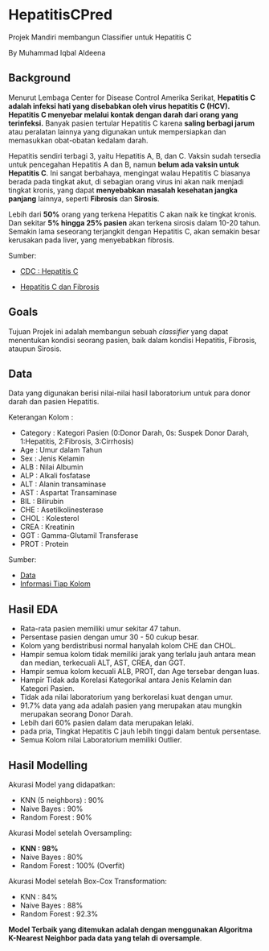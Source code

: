 # HepatitisCPred
Projek Mandiri membangun Classifier untuk Hepatitis C

By Muhammad Iqbal Aldeena

## Background
Menurut Lembaga Center for Disease Control Amerika Serikat, **Hepatitis C adalah infeksi hati yang disebabkan oleh virus hepatitis C (HCV). Hepatitis C menyebar melalui kontak dengan darah dari orang yang terinfeksi.** Banyak pasien tertular Hepatitis C karena **saling berbagi jarum** atau peralatan lainnya yang digunakan untuk mempersiapkan dan memasukkan obat-obatan kedalam darah.

Hepatitis sendiri terbagi 3, yaitu Hepatitis A, B, dan C. Vaksin sudah tersedia untuk pencegahan Hepatitis A dan B, namun **belum ada vaksin untuk Hepatitis C**. Ini sangat berbahaya, mengingat walau Hepatitis C biasanya berada pada tingkat akut, di sebagian orang virus ini akan naik menjadi tingkat kronis, yang dapat **menyebabkan masalah kesehatan jangka panjang** lainnya, seperti **Fibrosis** dan **Sirosis**.

Lebih dari **50%** orang yang terkena Hepatitis C akan naik ke tingkat kronis. Dan sekitar **5% hingga 25% pasien** akan terkena sirosis dalam 10-20 tahun. Semakin lama seseorang terjangkit dengan Hepatitis C, akan semakin besar kerusakan pada liver, yang menyebabkan fibrosis.

Sumber:
- [CDC : Hepatitis C](https://www.cdc.gov/hepatitis/hcv/index.htm#:~:text=Hepatitis%20C%20is%20a%20liver,to%20prepare%20and%20inject%20drugs.)

- [Hepatitis C dan Fibrosis](https://www.healthline.com/health/hepatitis-c-fibrosis-score#fibrosis-score)

## **Goals**
Tujuan Projek ini adalah membangun sebuah *classifier* yang dapat menentukan kondisi seorang pasien, baik dalam kondisi Hepatitis, Fibrosis, ataupun Sirosis.

## **Data**
Data yang digunakan berisi nilai-nilai hasil laboratorium untuk para donor darah dan pasien Hepatitis.

Keterangan Kolom :
-  Category : Kategori Pasien (0:Donor Darah, 0s: Suspek Donor Darah, 1:Hepatitis, 2:Fibrosis, 3:Cirrhosis)
-  Age : Umur dalam Tahun
-  Sex : Jenis Kelamin
-  ALB : Nilai Albumin
-  ALP : Alkali fosfatase
-  ALT : Alanin transaminase
-  AST : Aspartat Transaminase
-  BIL : Bilirubin
-  CHE : Asetilkolinesterase
-  CHOL : Kolesterol
-  CREA : Kreatinin
-  GGT : Gamma-Glutamil Transferase
-  PROT : Protein

Sumber:
- [Data](https://archive.ics.uci.edu/dataset/571/hcv+data)
- [Informasi Tiap Kolom](https://rstudio-pubs-static.s3.amazonaws.com/782255_662e3ed516fe41a2b89cea20400e3fec.html)


## **Hasil EDA**
- Rata-rata pasien memiliki umur sekitar 47 tahun.
- Persentase pasien dengan umur 30 - 50 cukup besar.
- Kolom yang berdistribusi normal hanyalah kolom CHE dan CHOL.
- Hampir semua kolom tidak memiliki jarak yang terlalu jauh antara mean dan median, terkecuali ALT, AST, CREA, dan GGT.
- Hampir semua kolom kecuali ALB, PROT, dan Age tersebar dengan luas.
- Hampir Tidak ada Korelasi Kategorikal antara Jenis Kelamin dan Kategori Pasien.
- Tidak ada nilai laboratorium yang berkorelasi kuat dengan umur.
- 91.7% data yang ada adalah pasien yang merupakan atau mungkin merupakan seorang Donor Darah.
- Lebih dari 60% pasien dalam data merupakan lelaki.
- pada pria, Tingkat Hepatitis C jauh lebih tinggi dalam bentuk persentase.
- Semua Kolom nilai Laboratorium memiliki Outlier.

## **Hasil Modelling**
Akurasi Model yang didapatkan:
- KNN (5 neighbors)   : 90%
- Naive Bayes         : 90%
- Random Forest       : 90%

Akurasi Model setelah Oversampling:
- **KNN                 : 98%**
- Naive Bayes         : 80%
- Random Forest       : 100% (Overfit)
 
Akurasi Model setelah Box-Cox Transformation:
- KNN                 : 84%
- Naive Bayes         : 88%
- Random Forest       : 92.3%

**Model Terbaik yang ditemukan adalah dengan menggunakan Algoritma K-Nearest Neighbor pada data yang telah di oversample**.
 


